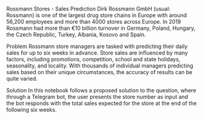Rossmann Stores - Sales Prediction
Dirk Rossmann GmbH (usual: Rossmann) is one of the largest drug store chains in Europe with around 56,200 employees and more than 4000 stores across Europe. In 2019 Rossmann had more than €10 billion turnover in Germany, Poland, Hungary, the Czech Republic, Turkey, Albania, Kosovo and Spain.


Problem
Rossmann store managers are tasked with predicting their daily sales for up to six weeks in advance. Store sales are influenced by many factors, including promotions, competition, school and state holidays, seasonality, and locality. With thousands of individual managers predicting sales based on their unique circumstances, the accuracy of results can be quite varied.

Solution
In this notebook follows a proposed solution to the question, where through a Telegram bot, the user presents the store number as input and the bot responds with the total sales expected for the store at the end of the following six weeks.
